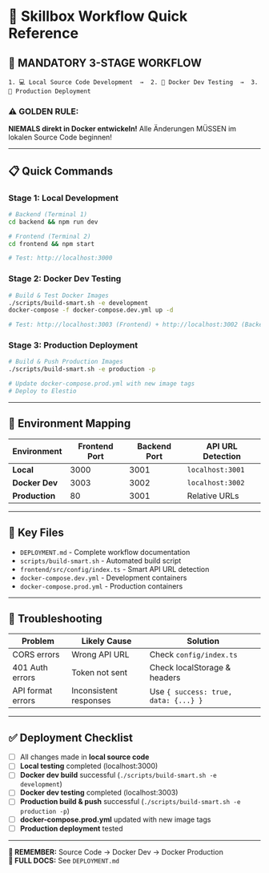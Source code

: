 # 🚀 Skillbox Workflow Quick Reference

## 🎯 **MANDATORY 3-STAGE WORKFLOW**

```
1. 💻 Local Source Code Development  →  2. 🐳 Docker Dev Testing  →  3. 🚀 Production Deployment
```

### ⚠️ **GOLDEN RULE:**
**NIEMALS direkt in Docker entwickeln!** Alle Änderungen MÜSSEN im lokalen Source Code beginnen!

---

## 📋 **Quick Commands**

### Stage 1: Local Development
```bash
# Backend (Terminal 1)
cd backend && npm run dev

# Frontend (Terminal 2) 
cd frontend && npm start

# Test: http://localhost:3000
```

### Stage 2: Docker Dev Testing
```bash
# Build & Test Docker Images
./scripts/build-smart.sh -e development
docker-compose -f docker-compose.dev.yml up -d

# Test: http://localhost:3003 (Frontend) + http://localhost:3002 (Backend)
```

### Stage 3: Production Deployment
```bash
# Build & Push Production Images
./scripts/build-smart.sh -e production -p

# Update docker-compose.prod.yml with new image tags
# Deploy to Elestio
```

---

## 🔧 **Environment Mapping**

| Environment | Frontend Port | Backend Port | API URL Detection |
|-------------|---------------|--------------|-------------------|
| **Local**   | 3000          | 3001         | `localhost:3001`  |
| **Docker Dev** | 3003      | 3002         | `localhost:3002`  |
| **Production** | 80        | 3001         | Relative URLs     |

---

## 📁 **Key Files**

- `DEPLOYMENT.md` - Complete workflow documentation
- `scripts/build-smart.sh` - Automated build script
- `frontend/src/config/index.ts` - Smart API URL detection
- `docker-compose.dev.yml` - Development containers
- `docker-compose.prod.yml` - Production containers

---

## 🚨 **Troubleshooting**

| Problem | Likely Cause | Solution |
|---------|--------------|----------|
| CORS errors | Wrong API URL | Check `config/index.ts` |
| 401 Auth errors | Token not sent | Check localStorage & headers |
| API format errors | Inconsistent responses | Use `{ success: true, data: {...} }` |

---

## ✅ **Deployment Checklist**

- [ ] All changes made in **local source code**
- [ ] **Local testing** completed (localhost:3000)
- [ ] **Docker dev build** successful (`./scripts/build-smart.sh -e development`)
- [ ] **Docker dev testing** completed (localhost:3003)
- [ ] **Production build & push** successful (`./scripts/build-smart.sh -e production -p`)
- [ ] **docker-compose.prod.yml** updated with new image tags
- [ ] **Production deployment** tested

---

**🔄 REMEMBER:** Source Code → Docker Dev → Docker Production  
**📖 FULL DOCS:** See `DEPLOYMENT.md` 